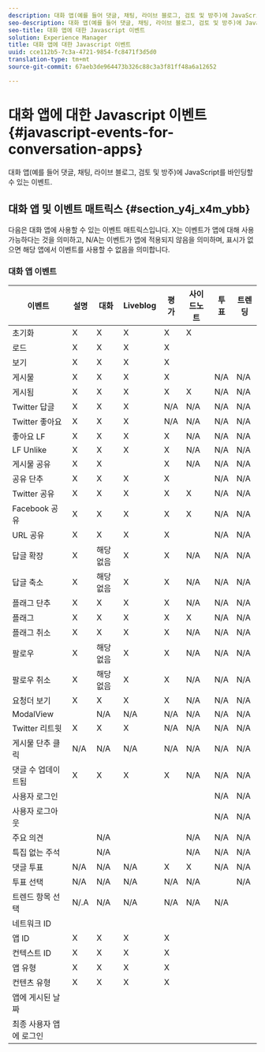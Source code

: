 ```yaml
---
description: 대화 앱(예를 들어 댓글, 채팅, 라이브 블로그, 검토 및 방주)에 JavaScript를 바인딩할 수 있는 이벤트.
seo-description: 대화 앱(예를 들어 댓글, 채팅, 라이브 블로그, 검토 및 방주)에 JavaScript를 바인딩할 수 있는 이벤트.
seo-title: 대화 앱에 대한 Javascript 이벤트
solution: Experience Manager
title: 대화 앱에 대한 Javascript 이벤트
uuid: cce112b5-7c3a-4721-9854-fc8471f3d5d0
translation-type: tm+mt
source-git-commit: 67aeb3de964473b326c88c3a3f81ff48a6a12652

---
```



# 대화 앱에 대한 Javascript 이벤트{#javascript-events-for-conversation-apps}

대화 앱(예를 들어 댓글, 채팅, 라이브 블로그, 검토 및 방주)에 JavaScript를 바인딩할 수 있는 이벤트.

## 대화 앱 및 이벤트 매트릭스 {#section_y4j_x4m_ybb}

다음은 대화 앱에 사용할 수 있는 이벤트 매트릭스입니다. X는 이벤트가 앱에 대해 사용 가능하다는 것을 의미하고, N/A는 이벤트가 앱에 적용되지 않음을 의미하며, 표시가 없으면 해당 앱에서 이벤트를 사용할 수 없음을 의미합니다.

### 대화 앱 이벤트

| 이벤트 | 설명 | 대화 | Liveblog | 평가 | 사이드노트 | 투표 | 트렌딩 |
|---|---|---|---|---|---|---|---|
| 초기화 | X | X | X | X | X |  |  |
| 로드 | X | X | X | X |  |  |  |
| 보기 | X | X | X | X |  |  |  |
| 게시물 | X | X | X | X |  | N/A | N/A |
| 게시됨 | X | X | X | X | X | N/A | N/A |
| Twitter 답글 | X | X | X | N/A | N/A | N/A | N/A |
| Twitter 좋아요 | X | X | X | N/A | N/A | N/A | N/A |
| 좋아요 LF | X | X | X | X | N/A | N/A | N/A |
| LF Unlike | X | X | X | X | N/A | N/A | N/A |
| 게시물 공유 | X | X |  | X | N/A | N/A | N/A |
| 공유 단추 | X | X | X | X |  | N/A | N/A |
| Twitter 공유 | X | X | X | X | X | N/A | N/A |
| Facebook 공유 | X | X | X | X | X | N/A | N/A |
| URL 공유 | X | X | X | X |  | N/A | N/A |
| 답글 확장 | X | 해당 없음 | X | X | N/A | N/A | N/A |
| 답글 축소 | X | 해당 없음 | X | X | N/A | N/A | N/A |
| 플래그 단추 | X | X | X | X | N/A | N/A | N/A |
| 플래그 | X | X | X | X | X | N/A | N/A |
| 플래그 취소 | X | X | X | X | N/A | N/A | N/A |
| 팔로우 | X | 해당 없음 | X | X | N/A | N/A | N/A |
| 팔로우 취소 | X | 해당 없음 | X | X | N/A | N/A | N/A |
| 요청더 보기 | X | X | X | X | N/A | N/A | N/A |
| ModalView |  | N/A | N/A | N/A | N/A | N/A | N/A |
| Twitter 리트윗 | X | X | X | N/A | N/A | N/A | N/A |
| 게시물 단추 클릭 | N/A | N/A | N/A | N/A | N/A | N/A | N/A |
| 댓글 수 업데이트됨 | X | X | X | X | N/A | N/A | N/A |
| 사용자 로그인 |  |  |  |  |  | N/A | N/A |
| 사용자 로그아웃 |  |  |  |  |  | N/A | N/A |
| 주요 의견 |  | N/A |  |  | N/A | N/A | N/A |
| 특집 없는 주석 |  | N/A |  |  | N/A | N/A | N/A |
| 댓글 투표 | N/A | N/A | N/A | X | X | N/A | N/A |
| 투표 선택 | N/A | N/A | N/A | N/A | N/A |  | N/A |
| 트렌드 항목 선택 | N/.A | N/A | N/A | N/A | N/A | N/A |  |
| 네트워크 ID |  |  |  |  |  |  |  |
| 앱 ID | X | X | X | X |  |  |  |
| 컨텍스트 ID | X | X | X | X |  |  |  |
| 앱 유형 | X | X | X | X |  |  |  |
| 컨텐츠 유형 | X | X | X | X |  |  |  |
| 앱에 게시된 날짜 |  |  |  |  |  |  |  |
| 최종 사용자 앱에 로그인 |  |  |  |  |  |  |  |

